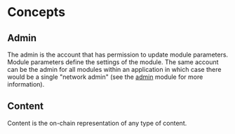 # Concepts

## Admin

The admin is the account that has permission to update module parameters. Module parameters define the settings of the module. The same account can be the admin for all modules within an application in which case there would be a single "network admin" (see the [admin](../mods/admin/) module for more information).

## Content

Content is the on-chain representation of any type of content.
